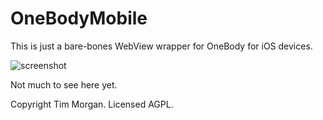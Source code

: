 # OneBodyMobile

This is just a bare-bones WebView wrapper for OneBody for iOS devices.

![screenshot](http://churchio.github.io/onebody-mobile/screenshot.png)

Not much to see here yet.

Copyright Tim Morgan. Licensed AGPL.
